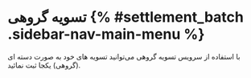 # تسویه گروهی    {% #settlement_batch .sidebar-nav-main-menu %}
با استفاده از سرویس تسویه گروهی می‌توانید تسویه های خود به صورت دسته ای (گروهی) یکجا ثبت نمائید.